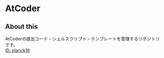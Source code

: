 # AtCoder

## About this

AtCoderの提出コード・シェルスクリプト・テンプレートを管理するリポジトリです。  
[ID: planck16](https://atcoder.jp/users/planck16)  
